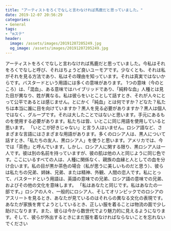```yaml
---
title: "アーティストをろくでなしと言わなければ馬鹿だと思っていました。"
date: 2019-12-07 20:56:29
categories:
- General
tags:
- "mステ"
header:
  image: /assets/images/20191207205249.jpg
  og_image: /assets/images/20191207205249.jpg
---
```


アーティストをろくでなしと言わなければ馬鹿だと思っていました。今私はそれをろくでなしと呼び、それはちょうど良いユーモアです。少なくとも、それは私がそれを見る方法であり、私はその理由を知っています。それは真実ではないからです。バスタードという用語には多くの意味があります。 1つの意味（今のところ）は、「混血」、ある意味ではハイブリッドであり、「純粋な血」人種とは見た目が異なり、姓が異なる。私は彼らをいとことして話すとき、それが人々にとって公平であるとは感じません。とにかく「純血」とは何ですか？どなた？私たちは本当に誰に目を向けていますか？黒人を見る必要がありますか？黒人は個人ではなく、グループです。それは大したことではないと思います。手元にあるものを使用する必要があります。私たちは皆、いとこに同じ用語を使用していると思います。 「いとこが好きじゃない」と言う人はいません。ロシア語など、さまざまな言語にはさまざまな用語があります。多くのロシア人は、黒人について話すとき、「私たちの友人、黒ロシア人」を使うと思います。アメリカでは、今では「茶色」と呼んでいます。しかし、ロシア人に関する限り、黒ロシア人は一人です。彼は別の名前を持っていますが、彼の肌は他の人と同じように同じ色です。ここにいるすべての人は、人種に関係なく、親族の血縁と人としての血を分け合います。私の目が黒か茶色の場合（私が思うに美しいものだと思う）、彼らは私たちの兄弟、姉妹、兄弟、または精神、外観、人間の恋人です。私にとって、バスタードという用語は、英語の意味での兄弟、ロシア語の意味での兄弟、およびその他の文化を意味します。 「私はあなたと同じです。私はあなたの一部です。」ロシアの人々、一般的にロシア人、そしてオリンピックでのロシアのアスリートを見るとき、あなたが見ているのはそれらの異なる文化の表現です。あなたが家族を育てようとしているとき、正しい服を着ることは物流の面で少し助けになります。また、彼らは今から数世代でより魅力的に見えるようになります。そして、彼らが外出するときにまだ服を着なければならないことを忘れないでください
